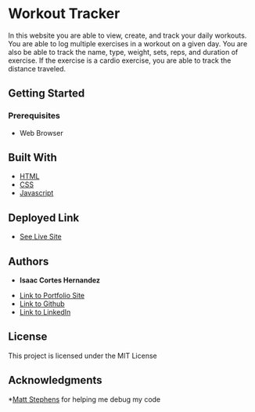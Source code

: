 # Workout Tracker

In this website you are able to view, create, and track your daily workouts. You are able to log multiple exercises in a workout on a given day. You are also be able to track the name, type, weight, sets, reps, and duration of exercise. If the exercise is a cardio exercise, you are able to track the distance traveled.

## Getting Started
### Prerequisites

* Web Browser

## Built With

* [HTML](https://developer.mozilla.org/en-US/docs/Web/HTML)
* [CSS](https://developer.mozilla.org/en-US/docs/Web/CSS)
* [Javascript](https://developer.mozilla.org/en-US/docs/Web/JavaScript)

## Deployed Link

* [See Live Site](#)


## Authors

* **Isaac Cortes Hernandez** 

- [Link to Portfolio Site](https://icortes.github.io/my-first-portfolio/)
- [Link to Github](https://github.com/icortes)
- [Link to LinkedIn](https://www.linkedin.com/in/cortes-isaac)

## License

This project is licensed under the MIT License 

## Acknowledgments

*[Matt Stephens](https://github.com/mstephen19) for helping me debug my code

